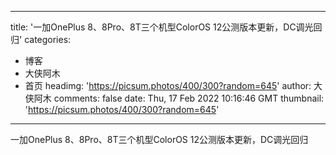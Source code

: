 
---
title: '一加OnePlus 8、8Pro、8T三个机型ColorOS 12公测版本更新，DC调光回归'
categories: 
 - 博客
 - 大侠阿木
 - 首页
headimg: 'https://picsum.photos/400/300?random=645'
author: 大侠阿木
comments: false
date: Thu, 17 Feb 2022 10:16:46 GMT
thumbnail: 'https://picsum.photos/400/300?random=645'
---

<div>   
一加OnePlus 8、8Pro、8T三个机型ColorOS 12公测版本更新，DC调光回归  
</div>
            